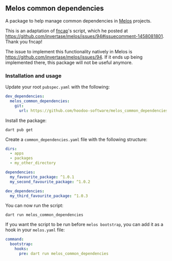 ## Melos common dependencies

A package to help manage common dependencies in [Melos](https://github.com/invertase/melos) projects.

This is an adaptation of [fncap](https://github.com/fncap)'s script, which he posted at https://github.com/invertase/melos/issues/94#issuecomment-1458081801. Thank you fncap!

The issue to implement this functionality natively in Melos is https://github.com/invertase/melos/issues/94.
If it ends up being implemented there, this package will not be useful anymore.

### Installation and usage

Update your root `pubspec.yaml` with the following:

```yaml
dev_dependencies:
  melos_common_dependencies:
    git:
      url: https://github.com/hoodoo-software/melos_common_dependencies.git
```

Install the package:

```shell
dart pub get
```

Create a `common_dependencies.yaml` file with the following structure:

```yaml
dirs:
  - apps
  - packages
  - my_other_directory

dependencies:
  my_favourite_package: ^1.0.1
  my_second_favourite_package: ^1.0.2

dev_dependencies:
  my_third_favourite_package: ^1.0.3
```

You can now run the script:

```shell
dart run melos_common_dependencies
```

If you want the script to be run before `melos bootstrap`, you can add it as a hook in your `melos.yaml` file:

```yaml
command:
  bootstrap:
    hooks:
      pre: dart run melos_common_dependencies
```

